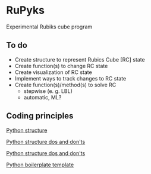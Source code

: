 # RuPyks
Experimental Rubiks cube program

## To do
- Create structure to represent Rubics Cube [RC] state
- Create function(s) to change RC state
- Create visualization of RC state
- Implement ways to track changes to RC state
- Create function(s)/method(s) to solve RC
    - stepwise (e. g. LBL)
    - automatic, ML?

## Coding principles

[Python structure](https://docs.python-guide.org/writing/structure/)

[Python structure dos and don'ts](https://stackoverflow.com/questions/193161/what-is-the-best-project-structure-for-a-python-application/3419951#3419951)

[Python structure dos and don'ts](https://stackoverflow.com/questions/193161/what-is-the-best-project-structure-for-a-python-application/3419951#3419951)

[Python boilerplate template](https://pypi.org/project/python_boilerplate_template/)
